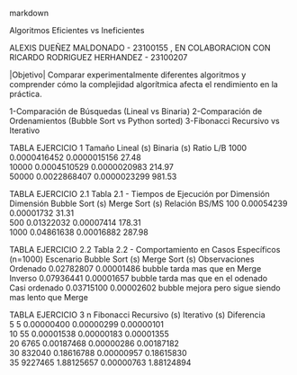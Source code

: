 markdown

Algoritmos Eficientes vs Ineficientes
 
ALEXIS DUEÑEZ MALDONADO - 23100155 , EN COLABORACION CON  RICARDO RODRIGUEZ HERHANDEZ - 23100207

|Objetivo|
Comparar experimentalmente diferentes algoritmos y comprender cómo la complejidad algorítmica afecta el rendimiento en la práctica.

1-Comparación de Búsquedas (Lineal vs Binaria)
2-Comparación de Ordenamientos (Bubble Sort vs Python sorted)
3-Fibonacci Recursivo vs Iterativo

TABLA EJERCICIO 1
Tamaño    Lineal (s)          Binaria (s)         Ratio L/B 
1000      0.0000416452        0.0000015156        27.48     
10000     0.0004510529        0.0000020983        214.97    
50000     0.0022868407        0.0000023299        981.53



TABLA EJERCICIO 2.1
Tabla 2.1 - Tiempos de Ejecución por Dimensión
Dimensión Bubble Sort (s)     Merge Sort (s)      Relación BS/MS 
100       0.00054239          0.00001732          31.31          
500       0.01322032          0.00007414          178.31         
1000      0.04861638          0.00016882          287.98      

TABLA EJERCICIO 2.2
Tabla 2.2 - Comportamiento en Casos Específicos (n=1000)
Escenario      Bubble Sort (s)     Merge Sort (s)      Observaciones       
Ordenado       0.02782807          0.00001486         bubble tarda mas que en Merge             
Inverso        0.07936441          0.00001657         bubble tarda mas que en el odenado                     
Casi ordenado  0.03715100          0.00002602         bubble mejora pero sigue siendo mas lento que Merge

TABLA EJERCICIO 3
n    Fibonacci      Recursivo (s)       Iterativo (s)       Diferencia     
5    5              0.00000400          0.00000299          0.00000101     
10   55             0.00001538          0.00000183          0.00001355     
20   6765           0.00187468          0.00000286          0.00187182     
30   832040         0.18616788          0.00000957          0.18615830     
35   9227465        1.88125657          0.00000763          1.88124894     
